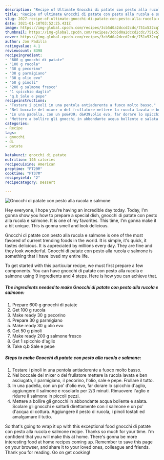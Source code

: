 ```yaml
---
description: "Recipe of Ultimate Gnocchi di patate con pesto alla rucola e salmone"
title: "Recipe of Ultimate Gnocchi di patate con pesto alla rucola e salmone"
slug: 2027-recipe-of-ultimate-gnocchi-di-patate-con-pesto-alla-rucola-e-salmone
date: 2021-01-10T03:52:25.431Z
image: https://img-global.cpcdn.com/recipes/3cb5d0a2dccd2cdc/751x532cq70/gnocchi-di-patate-con-pesto-alla-rucola-e-salmone-recipe-main-photo.jpg
thumbnail: https://img-global.cpcdn.com/recipes/3cb5d0a2dccd2cdc/751x532cq70/gnocchi-di-patate-con-pesto-alla-rucola-e-salmone-recipe-main-photo.jpg
cover: https://img-global.cpcdn.com/recipes/3cb5d0a2dccd2cdc/751x532cq70/gnocchi-di-patate-con-pesto-alla-rucola-e-salmone-recipe-main-photo.jpg
author: Jon Padilla
ratingvalue: 4.1
reviewcount: 8398
recipeingredient:
- "600 g gnocchi di patate"
- "100 g rucola"
- "30 g pecorino"
- "30 g parmigiano"
- "30 g olio evo"
- "50 g pinoli"
- "200 g salmone fresco"
- "1 spicchio daglio"
- "q.b Sale e pepe"
recipeinstructions:
- "Tostare i pinoli in una pentola antiaderente a fuoco molto basso."
- "Nel boccale del mixer o del frullatore mettere la rucola lavata e ben asciugata, il parmigiano, il pecorino, l&#39;olio, sale e pepe. Frullare il tutto."
- "In una padella, con un po&#39; d&#39;olio evo, far dorare lo spicchio d&#39;aglio, aggiungere il salmone e rosolarlo per 2/3 minuti. Rimuovere l&#39;aglio e ridurre il salmone in piccoli pezzi."
- "Mettere a bollire gli gnocchi in abbondante acqua bollente e salata. Scolare gli gnocchi e saltarli direttamente con il salmone e un po&#39; d&#39;acqua di cottura. Aggiungere il pesto di rucola, i pinoli tostati ed amalgamare il tutto."
categories:
- Recipe
tags:
- gnocchi
- di
- patate

katakunci: gnocchi di patate 
nutrition: 146 calories
recipecuisine: American
preptime: "PT29M"
cooktime: "PT37M"
recipeyield: "2"
recipecategory: Dessert

---
```



![Gnocchi di patate con pesto alla rucola e salmone](https://img-global.cpcdn.com/recipes/3cb5d0a2dccd2cdc/751x532cq70/gnocchi-di-patate-con-pesto-alla-rucola-e-salmone-recipe-main-photo.jpg)

Hey everyone, I hope you're having an incredible day today. Today, I'm gonna show you how to prepare a special dish, gnocchi di patate con pesto alla rucola e salmone. It is one of my favorites. This time, I'm gonna make it a bit unique. This is gonna smell and look delicious.

Gnocchi di patate con pesto alla rucola e salmone is one of the most favored of current trending foods in the world. It is simple, it's quick, it tastes delicious. It is appreciated by millions every day. They are fine and they look wonderful. Gnocchi di patate con pesto alla rucola e salmone is something that I have loved my entire life.




To get started with this particular recipe, we must first prepare a few components. You can have gnocchi di patate con pesto alla rucola e salmone using 9 ingredients and 4 steps. Here is how you can achieve that.

<!--inarticleads1-->

##### The ingredients needed to make Gnocchi di patate con pesto alla rucola e salmone:

1. Prepare 600 g gnocchi di patate
1. Get 100 g rucola
1. Make ready 30 g pecorino
1. Prepare 30 g parmigiano
1. Make ready 30 g olio evo
1. Get 50 g pinoli
1. Make ready 200 g salmone fresco
1. Get 1 spicchio d&#39;aglio
1. Take q.b Sale e pepe




<!--inarticleads2-->

##### Steps to make Gnocchi di patate con pesto alla rucola e salmone:

1. Tostare i pinoli in una pentola antiaderente a fuoco molto basso.
1. Nel boccale del mixer o del frullatore mettere la rucola lavata e ben asciugata, il parmigiano, il pecorino, l&#39;olio, sale e pepe. Frullare il tutto.
1. In una padella, con un po&#39; d&#39;olio evo, far dorare lo spicchio d&#39;aglio, aggiungere il salmone e rosolarlo per 2/3 minuti. Rimuovere l&#39;aglio e ridurre il salmone in piccoli pezzi.
1. Mettere a bollire gli gnocchi in abbondante acqua bollente e salata. Scolare gli gnocchi e saltarli direttamente con il salmone e un po&#39; d&#39;acqua di cottura. Aggiungere il pesto di rucola, i pinoli tostati ed amalgamare il tutto.




So that's going to wrap it up with this exceptional food gnocchi di patate con pesto alla rucola e salmone recipe. Thanks so much for your time. I'm confident that you will make this at home. There's gonna be more interesting food at home recipes coming up. Remember to save this page on your browser, and share it to your loved ones, colleague and friends. Thank you for reading. Go on get cooking!
